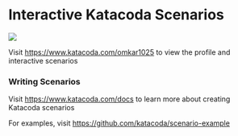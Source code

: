 # Interactive Katacoda Scenarios

[![](http://shields.katacoda.com/katacoda/omkar1025/count.svg)](https://www.katacoda.com/omkar1025 "Get your profile on Katacoda.com")

Visit https://www.katacoda.com/omkar1025 to view the profile and interactive scenarios

### Writing Scenarios
Visit https://www.katacoda.com/docs to learn more about creating Katacoda scenarios

For examples, visit https://github.com/katacoda/scenario-example
